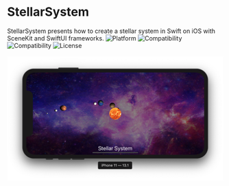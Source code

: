 # StellarSystem
StellarSystem presents how to create a stellar system in Swift on iOS with SceneKit and SwiftUI frameworks.
![Platform](https://img.shields.io/badge/platform-ios-black.svg) 
![Compatibility](https://img.shields.io/badge/iOS-+13.0-orange.svg) 
![Compatibility](https://img.shields.io/badge/Swift-5.0-orange.svg) 
![License](https://img.shields.io/badge/License-MIT-lightgrey.svg) 
<br><br>
![Stellar System](StellarSystem.png)
